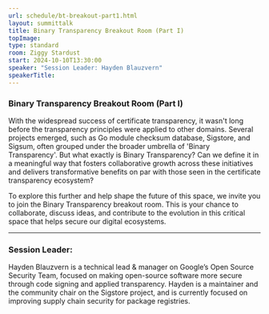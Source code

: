 ```yaml
---
url: schedule/bt-breakout-part1.html
layout: summittalk
title: Binary Transparency Breakout Room (Part I)
topImage:
type: standard
room: Ziggy Stardust
start: 2024-10-10T13:30:00
speaker: "Session Leader: Hayden Blauzvern"
speakerTitle: 
---
```


<div class="font-google font-medium">


### Binary Transparency Breakout Room (Part I)

With the widespread success of certificate transparency, it wasn't long before the transparency principles were applied to other domains. Several projects emerged, such as Go module checksum database, Sigstore, and Sigsum, often grouped under the broader umbrella of 'Binary Transparency'. But what exactly is Binary Transparency? Can we define it in a meaningful way that fosters collaborative growth across these initiatives and delivers transformative benefits on par with those seen in the certificate transparency ecosystem?

To explore this further and help shape the future of this space, we invite you to join the Binary Transparency breakout room. This is your chance to collaborate, discuss ideas, and contribute to the evolution in this critical space that helps secure our digital ecosystems. 

---

### Session Leader:

Hayden Blauzvern is a technical lead & manager on Google’s Open Source Security Team, focused on making open-source software more secure through code signing and applied transparency. Hayden is a maintainer and the community chair on the Sigstore project, and is currently focused on improving supply chain security for package registries.
